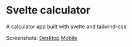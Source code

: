 # Svelte calculator

A calculator app built with svelte and tailwind-css

Screenshots:
[Desktop](https://github.com/user-attachments/assets/505bec98-65ed-4802-86d6-8b75572c73df)
[Mobile](https://github.com/user-attachments/assets/921a4f56-c46c-42fa-a253-0fdb10d4fd05)
